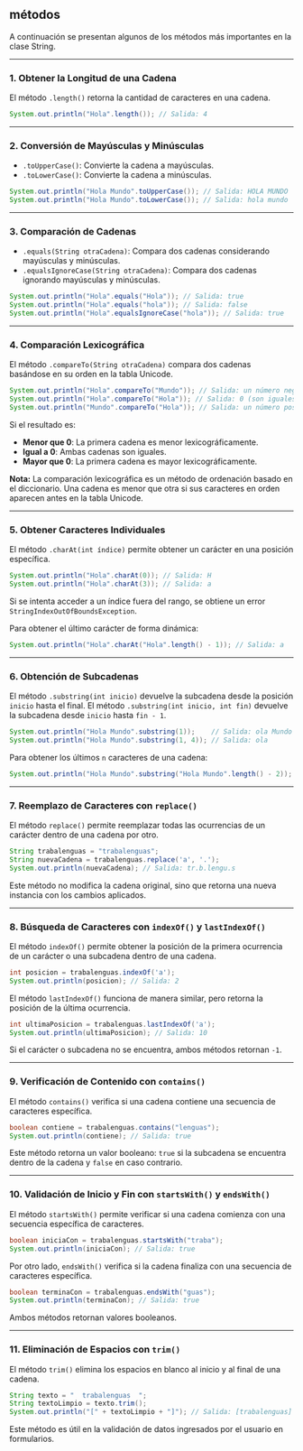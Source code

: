 ## métodos

A continuación se presentan algunos de los métodos más importantes en la clase String.

---
### 1. Obtener la Longitud de una Cadena
El método `.length()` retorna la cantidad de caracteres en una cadena.

```java
System.out.println("Hola".length()); // Salida: 4
```

---
### 2. Conversión de Mayúsculas y Minúsculas
- `.toUpperCase()`: Convierte la cadena a mayúsculas.
- `.toLowerCase()`: Convierte la cadena a minúsculas.

```java
System.out.println("Hola Mundo".toUpperCase()); // Salida: HOLA MUNDO
System.out.println("Hola Mundo".toLowerCase()); // Salida: hola mundo
```

---
### 3. Comparación de Cadenas

- `.equals(String otraCadena)`: Compara dos cadenas considerando mayúsculas y minúsculas.
- `.equalsIgnoreCase(String otraCadena)`: Compara dos cadenas ignorando mayúsculas y minúsculas.

```java
System.out.println("Hola".equals("Hola")); // Salida: true
System.out.println("Hola".equals("hola")); // Salida: false
System.out.println("Hola".equalsIgnoreCase("hola")); // Salida: true
```

---

### 4. Comparación Lexicográfica

El método `.compareTo(String otraCadena)` compara dos cadenas basándose en su orden en la tabla Unicode.

```java
System.out.println("Hola".compareTo("Mundo")); // Salida: un número negativo (Hola es menor lexicográficamente)
System.out.println("Hola".compareTo("Hola")); // Salida: 0 (son iguales)
System.out.println("Mundo".compareTo("Hola")); // Salida: un número positivo (Mundo es mayor lexicográficamente)
```

Si el resultado es:

- **Menor que 0**: La primera cadena es menor lexicográficamente.
- **Igual a 0**: Ambas cadenas son iguales.
- **Mayor que 0**: La primera cadena es mayor lexicográficamente.

**Nota:** La comparación lexicográfica es un método de ordenación basado en el diccionario. Una cadena es menor que otra si sus caracteres en orden aparecen antes en la tabla Unicode.

---

### 5. Obtener Caracteres Individuales

El método `.charAt(int índice)` permite obtener un carácter en una posición específica.

```java
System.out.println("Hola".charAt(0)); // Salida: H
System.out.println("Hola".charAt(3)); // Salida: a
```

Si se intenta acceder a un índice fuera del rango, se obtiene un error `StringIndexOutOfBoundsException`.

Para obtener el último carácter de forma dinámica:

```java
System.out.println("Hola".charAt("Hola".length() - 1)); // Salida: a
```

---

### 6. Obtención de Subcadenas

El método `.substring(int inicio)` devuelve la subcadena desde la posición `inicio` hasta el final. El método `.substring(int inicio, int fin)` devuelve la subcadena desde `inicio` hasta `fin - 1`.

```java
System.out.println("Hola Mundo".substring(1));    // Salida: ola Mundo
System.out.println("Hola Mundo".substring(1, 4)); // Salida: ola
```

Para obtener los últimos `n` caracteres de una cadena:

```java
System.out.println("Hola Mundo".substring("Hola Mundo".length() - 2)); // Salida: do
```

---
### 7. Reemplazo de Caracteres con `replace()`
El método `replace()` permite reemplazar todas las ocurrencias de un carácter dentro de una cadena por otro.

```java
String trabalenguas = "trabalenguas";
String nuevaCadena = trabalenguas.replace('a', '.');
System.out.println(nuevaCadena); // Salida: tr.b.lengu.s
```

Este método no modifica la cadena original, sino que retorna una nueva instancia con los cambios aplicados.

---
### 8. Búsqueda de Caracteres con `indexOf()` y `lastIndexOf()`
El método `indexOf()` permite obtener la posición de la primera ocurrencia de un carácter o una subcadena dentro de una cadena.

```java
int posicion = trabalenguas.indexOf('a');
System.out.println(posicion); // Salida: 2
```

El método `lastIndexOf()` funciona de manera similar, pero retorna la posición de la última ocurrencia.

```java
int ultimaPosicion = trabalenguas.lastIndexOf('a');
System.out.println(ultimaPosicion); // Salida: 10
```

Si el carácter o subcadena no se encuentra, ambos métodos retornan `-1`.

---
### 9. Verificación de Contenido con `contains()`
El método `contains()` verifica si una cadena contiene una secuencia de caracteres específica.

```java
boolean contiene = trabalenguas.contains("lenguas");
System.out.println(contiene); // Salida: true
```

Este método retorna un valor booleano: `true` si la subcadena se encuentra dentro de la cadena y `false` en caso contrario.

---
### 10. Validación de Inicio y Fin con `startsWith()` y `endsWith()`

El método `startsWith()` permite verificar si una cadena comienza con una secuencia específica de caracteres.

```java
boolean iniciaCon = trabalenguas.startsWith("traba");
System.out.println(iniciaCon); // Salida: true
```

Por otro lado, `endsWith()` verifica si la cadena finaliza con una secuencia de caracteres específica.

```java
boolean terminaCon = trabalenguas.endsWith("guas");
System.out.println(terminaCon); // Salida: true
```

Ambos métodos retornan valores booleanos.

---
### 11. Eliminación de Espacios con `trim()`
El método `trim()` elimina los espacios en blanco al inicio y al final de una cadena.

```java
String texto = "  trabalenguas  ";
String textoLimpio = texto.trim();
System.out.println("[" + textoLimpio + "]"); // Salida: [trabalenguas]
```

Este método es útil en la validación de datos ingresados por el usuario en formularios.
